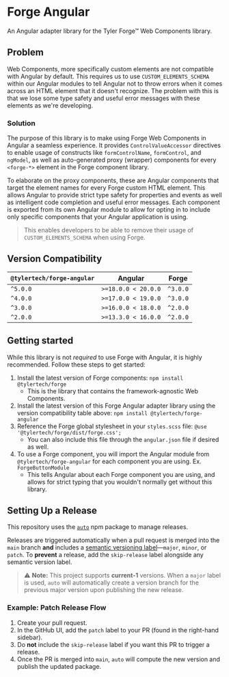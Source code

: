 # Forge Angular

An Angular adapter library for the Tyler Forge™ Web Components library.

## Problem

Web Components, more specifically custom elements are not compatible with Angular by default. This requires us to use `CUSTOM_ELEMENTS_SCHEMA` within
our Angular modules to tell Angular not to throw errors when it comes across an HTML element that it doesn't recognize. The problem with this is that
we lose some type safety and useful error messages with these elements as we're developing.

### Solution

The purpose of this library is to make using Forge Web Components in Angular a seamless experience. It provides `ControlValueAccessor` directives
to enable usage of constructs like `formControlName`, `formControl`, and `ngModel`, as well as auto-generated proxy (wrapper) components for
every `<forge-*>` element in the Forge component library.

To elaborate on the proxy components, these are Angular components that target the element names for every Forge custom HTML element. This allows Angular
to provide strict type safety for properties and events as well as intelligent code completion and useful error messages. Each component is exported
from its own Angular module to allow for opting in to include only specific components that your Angular application is using.

> This enables developers to be able to remove their usage of `CUSTOM_ELEMENTS_SCHEMA` when using Forge.

## Version Compatibility

| `@tylertech/forge-angular` | Angular             | Forge    |
| -------------------------- | ------------------- | -------- |
| `^5.0.0`                   | `>=18.0.0 < 20.0.0` | `^3.0.0` |
| `^4.0.0`                   | `>=17.0.0 < 19.0.0` | `^3.0.0` |
| `^3.0.0`                   | `>=16.0.0 < 18.0.0` | `^2.0.0` |
| `^2.0.0`                   | `>=13.3.0 < 16.0.0` | `^2.0.0` |

## Getting started

While this library is not _required_ to use Forge with Angular, it is highly recommended. Follow these steps to get started:

1. Install the latest version of Forge components: `npm install @tylertech/forge`
   - This is the library that contains the framework-agnostic Web Components.
2. Install the latest version of this Forge Angular adapter library using the version compatibility table above: `npm install @tylertech/forge-angular`
3. Reference the Forge global stylesheet in your `styles.scss` file: `@use '@tylertech/forge/dist/forge.css';`
   - You can also include this file through the `angular.json` file if desired as well.
4. To use a Forge component, you will import the Angular module from `@tylertech/forge-angular` for each component you are using. Ex. `ForgeButtonModule`
   - This tells Angular about each Forge component you are using, and allows for strict typing that you wouldn't normally get without this library.

## Setting Up a Release

This repository uses the [`auto`](https://www.npmjs.com/package/auto) npm package to manage releases.

Releases are triggered automatically when a pull request is merged into the `main` branch **and** includes a [semantic versioning label](https://semver.org/)—`major`, `minor`, or `patch`. To **prevent** a release, add the `skip-release` label alongside any semantic version label.

> ⚠️ **Note:** This project supports **current-1** versions. When a `major` label is used, `auto` will automatically create a version branch for the previous major version upon publishing the new release.

### Example: Patch Release Flow

1. Create your pull request.
2. In the GitHub UI, add the `patch` label to your PR (found in the right-hand sidebar).
3. Do **not** include the `skip-release` label if you want this PR to trigger a release.
4. Once the PR is merged into `main`, `auto` will compute the new version and publish the updated package.
